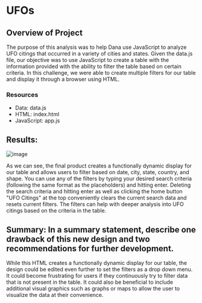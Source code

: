 # UFOs
## Overview of Project
The purpose of this analysis was to help Dana use JavaScript to analyze UFO citings that occurred in a variety of cities and states. Given the data.js file, our objective was to use JavaScript to create a table with the information provided with the ability to filter the table based on certain criteria. In this challenge, we were able to create multiple filters for our table and display it through a browser using HTML. 

### Resources
- Data: data.js
- HTML: index.html
- JavaScript: app.js


## Results: 
![image](https://user-images.githubusercontent.com/84201614/130093057-ae0631a4-6c89-442e-b4c5-443d5359f495.png)


As we can see, the final product creates a functionally dynamic display for our table and allows users to filter based on date, city, state, country, and shape. You can use any of the filters by typing your desired search criteria (following the same format as the placeholders) and hitting enter. Deleting the search criteria and hitting enter as well as clicking the home button "UFO Citings" at the top conveniently clears the current search data and resets current filters. The filters can help with deeper analysis into UFO citings based on the criteria in the table.



## Summary: In a summary statement, describe one drawback of this new design and two recommendations for further development.
While this HTML creates a functionally dynamic display for our table, the design could be edited even further to set the filters as a drop down menu. It could become frustrating for users if they continuously try to filter data that is not present in the table. It could also be beneficial to include additional visual graphics such as graphs or maps to allow the user to visualize the data at their convenience.


